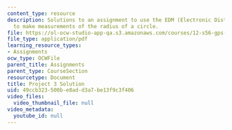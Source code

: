 ```yaml
---
content_type: resource
description: Solutions to an assignment to use the EDM (Electronic Distance Measurement)
  to make measurements of the radius of a circle.
file: https://ol-ocw-studio-app-qa.s3.amazonaws.com/courses/12-s56-gps-where-are-you-fall-2008/49ccb323500be8add3a7be13f9c3f406_proj_3_05_soln.pdf
file_type: application/pdf
learning_resource_types:
- Assignments
ocw_type: OCWFile
parent_title: Assignments
parent_type: CourseSection
resourcetype: Document
title: Project 3 Solution
uid: 49ccb323-500b-e8ad-d3a7-be13f9c3f406
video_files:
  video_thumbnail_file: null
video_metadata:
  youtube_id: null
---
```

